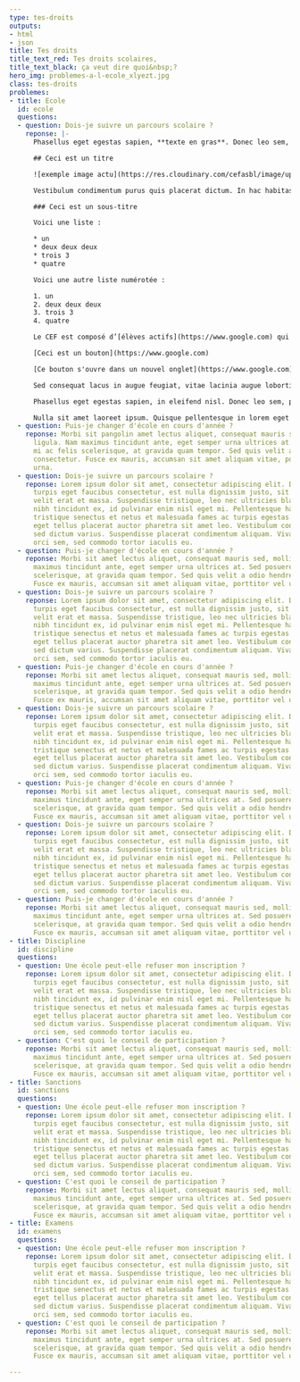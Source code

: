 ```yaml
---
type: tes-droits
outputs:
- html
- json
title: Tes droits
title_text_red: Tes droits scolaires,
title_text_black: ça veut dire quoi&nbsp;?
hero_img: problemes-a-l-ecole_xlyezt.jpg
class: tes-droits
problemes:
- title: Ecole
  id: ecole
  questions:
  - question: Dois-je suivre un parcours scolaire ?
    reponse: |-
      Phasellus eget egestas sapien, **texte en gras**. Donec leo sem, pellentesque sed varius sed, _texte en italique_. Morbi venenatis est non maximus porta. Praesent consequat dolor ac eleifend lacinia. Vestibulum condimentum purus quis placerat dictum. In hac habitasse platea dictumst. Fusce interdum fermentum eleifend. Mauris luctus sollicitudin pulvinar. Donec gravida magna sed risus dignissim lobortis. Sed consequat lacus in augue feugiat, vitae lacinia augue lobortis. Nulla sit amet laoreet ipsum. Quisque pellentesque in lorem eget feugiat. Duis laoreet ipsum sit amet augue dignissim aliquet a vel enim. Vivamus sollicitudin, urna sit amet blandit hendrerit, diam neque luctus sem, in ultricies enim ipsum et lacus. Integer sed iaculis arcu. In pharetra eros sit amet enim euismod condimentum.

      ## Ceci est un titre

      ![exemple image actu](https://res.cloudinary.com/cefasbl/image/upload/c_scale,dpr_auto,q_70,w_740,f_auto/actu-exemple_kshdd5.jpg)

      Vestibulum condimentum purus quis placerat dictum. In hac habitasse platea dictumst. Fusce interdum fermentum eleifend. Mauris luctus sollicitudin pulvinar. Donec gravida magna sed risus dignissim lobortis. Sed consequat lacus in augue feugiat, vitae lacinia augue lobortis. Nulla sit amet laoreet ipsum. Quisque pellentesque in lorem eget feugiat. Duis laoreet ipsum sit amet augue dignissim aliquet a vel enim. Vivamus sollicitudin, urna sit amet blandit hendrerit, diam neque luctus sem, in ultricies enim ipsum et lacus. Integer sed iaculis arcu. In pharetra eros sit amet enim euismod condimentum.

      ### Ceci est un sous-titre

      Voici une liste :

      * un
      * deux deux deux
      * trois 3
      * quatre

      Voici une autre liste numérotée :

      1. un
      2. deux deux deux
      3. trois 3
      4. quatre

      Le CEF est composé d’[élèves actifs](https://www.google.com) qui défendent et communiquent sur leurs droits scolaires à travers des formations, des débats et des actions qui les concernent.

      [Ceci est un bouton](https://www.google.com)

      [Ce bouton s'ouvre dans un nouvel onglet](https://www.google.com)

      Sed consequat lacus in augue feugiat, vitae lacinia augue lobortis. Nulla sit amet laoreet ipsum. Quisque pellentesque in lorem eget feugiat. Duis laoreet ipsum sit amet augue dignissim aliquet a vel enim. Vivamus sollicitudin, urna sit amet blandit hendrerit, diam neque luctus sem, in ultricies enim ipsum et lacus. Integer sed iaculis arcu. In pharetra eros sit amet enim euismod condimentum.

      Phasellus eget egestas sapien, in eleifend nisl. Donec leo sem, pellentesque sed varius sed, fermentum ut augue. Morbi venenatis est non maximus porta. Praesent consequat dolor ac eleifend lacinia. Vestibulum condimentum purus quis placerat dictum. In hac habitasse platea dictumst. Fusce interdum fermentum eleifend. Mauris luctus sollicitudin pulvinar. Donec gravida magna sed risus dignissim lobortis.

      Nulla sit amet laoreet ipsum. Quisque pellentesque in lorem eget feugiat. Duis laoreet ipsum sit amet augue dignissim aliquet a vel enim.
  - question: Puis-je changer d'école en cours d'année ?
    reponse: Morbi sit pangolin amet lectus aliquet, consequat mauris sed, mollis
      ligula. Nam maximus tincidunt ante, eget semper urna ultrices at. Sed posuere
      mi ac felis scelerisque, at gravida quam tempor. Sed quis velit a odio hendrerit
      consectetur. Fusce ex mauris, accumsan sit amet aliquam vitae, porttitor vel
      urna.
  - question: Dois-je suivre un parcours scolaire ?
    reponse: Lorem ipsum dolor sit amet, consectetur adipiscing elit. Duis porttitor,
      turpis eget faucibus consectetur, est nulla dignissim justo, sit amet maximus
      velit erat et massa. Suspendisse tristique, leo nec ultricies blandit, enim
      nibh tincidunt ex, id pulvinar enim nisl eget mi. Pellentesque habitant morbi
      tristique senectus et netus et malesuada fames ac turpis egestas. Sed a massa
      eget tellus placerat auctor pharetra sit amet leo. Vestibulum consectetur nisl
      sed dictum varius. Suspendisse placerat condimentum aliquam. Vivamus fringilla
      orci sem, sed commodo tortor iaculis eu.
  - question: Puis-je changer d'école en cours d'année ?
    reponse: Morbi sit amet lectus aliquet, consequat mauris sed, mollis ligula. Nam
      maximus tincidunt ante, eget semper urna ultrices at. Sed posuere mi ac felis
      scelerisque, at gravida quam tempor. Sed quis velit a odio hendrerit consectetur.
      Fusce ex mauris, accumsan sit amet aliquam vitae, porttitor vel urna.
  - question: Dois-je suivre un parcours scolaire ?
    reponse: Lorem ipsum dolor sit amet, consectetur adipiscing elit. Duis porttitor,
      turpis eget faucibus consectetur, est nulla dignissim justo, sit amet maximus
      velit erat et massa. Suspendisse tristique, leo nec ultricies blandit, enim
      nibh tincidunt ex, id pulvinar enim nisl eget mi. Pellentesque habitant morbi
      tristique senectus et netus et malesuada fames ac turpis egestas. Sed a massa
      eget tellus placerat auctor pharetra sit amet leo. Vestibulum consectetur nisl
      sed dictum varius. Suspendisse placerat condimentum aliquam. Vivamus fringilla
      orci sem, sed commodo tortor iaculis eu.
  - question: Puis-je changer d'école en cours d'année ?
    reponse: Morbi sit amet lectus aliquet, consequat mauris sed, mollis ligula. Nam
      maximus tincidunt ante, eget semper urna ultrices at. Sed posuere mi ac felis
      scelerisque, at gravida quam tempor. Sed quis velit a odio hendrerit consectetur.
      Fusce ex mauris, accumsan sit amet aliquam vitae, porttitor vel urna.
  - question: Dois-je suivre un parcours scolaire ?
    reponse: Lorem ipsum dolor sit amet, consectetur adipiscing elit. Duis porttitor,
      turpis eget faucibus consectetur, est nulla dignissim justo, sit amet maximus
      velit erat et massa. Suspendisse tristique, leo nec ultricies blandit, enim
      nibh tincidunt ex, id pulvinar enim nisl eget mi. Pellentesque habitant morbi
      tristique senectus et netus et malesuada fames ac turpis egestas. Sed a massa
      eget tellus placerat auctor pharetra sit amet leo. Vestibulum consectetur nisl
      sed dictum varius. Suspendisse placerat condimentum aliquam. Vivamus fringilla
      orci sem, sed commodo tortor iaculis eu.
  - question: Puis-je changer d'école en cours d'année ?
    reponse: Morbi sit amet lectus aliquet, consequat mauris sed, mollis ligula. Nam
      maximus tincidunt ante, eget semper urna ultrices at. Sed posuere mi ac felis
      scelerisque, at gravida quam tempor. Sed quis velit a odio hendrerit consectetur.
      Fusce ex mauris, accumsan sit amet aliquam vitae, porttitor vel urna.
  - question: Dois-je suivre un parcours scolaire ?
    reponse: Lorem ipsum dolor sit amet, consectetur adipiscing elit. Duis porttitor,
      turpis eget faucibus consectetur, est nulla dignissim justo, sit amet maximus
      velit erat et massa. Suspendisse tristique, leo nec ultricies blandit, enim
      nibh tincidunt ex, id pulvinar enim nisl eget mi. Pellentesque habitant morbi
      tristique senectus et netus et malesuada fames ac turpis egestas. Sed a massa
      eget tellus placerat auctor pharetra sit amet leo. Vestibulum consectetur nisl
      sed dictum varius. Suspendisse placerat condimentum aliquam. Vivamus fringilla
      orci sem, sed commodo tortor iaculis eu.
  - question: Puis-je changer d'école en cours d'année ?
    reponse: Morbi sit amet lectus aliquet, consequat mauris sed, mollis ligula. Nam
      maximus tincidunt ante, eget semper urna ultrices at. Sed posuere mi ac felis
      scelerisque, at gravida quam tempor. Sed quis velit a odio hendrerit consectetur.
      Fusce ex mauris, accumsan sit amet aliquam vitae, porttitor vel urna.
- title: Discipline
  id: discipline
  questions:
  - question: Une école peut-elle refuser mon inscription ?
    reponse: Lorem ipsum dolor sit amet, consectetur adipiscing elit. Duis porttitor,
      turpis eget faucibus consectetur, est nulla dignissim justo, sit amet maximus
      velit erat et massa. Suspendisse tristique, leo nec ultricies blandit, enim
      nibh tincidunt ex, id pulvinar enim nisl eget mi. Pellentesque habitant morbi
      tristique senectus et netus et malesuada fames ac turpis egestas. Sed a massa
      eget tellus placerat auctor pharetra sit amet leo. Vestibulum consectetur nisl
      sed dictum varius. Suspendisse placerat condimentum aliquam. Vivamus fringilla
      orci sem, sed commodo tortor iaculis eu.
  - question: C'est quoi le conseil de participation ?
    reponse: Morbi sit amet lectus aliquet, consequat mauris sed, mollis ligula. Nam
      maximus tincidunt ante, eget semper urna ultrices at. Sed posuere mi ac felis
      scelerisque, at gravida quam tempor. Sed quis velit a odio hendrerit consectetur.
      Fusce ex mauris, accumsan sit amet aliquam vitae, porttitor vel urna.
- title: Sanctions
  id: sanctions
  questions:
  - question: Une école peut-elle refuser mon inscription ?
    reponse: Lorem ipsum dolor sit amet, consectetur adipiscing elit. Duis porttitor,
      turpis eget faucibus consectetur, est nulla dignissim justo, sit amet maximus
      velit erat et massa. Suspendisse tristique, leo nec ultricies blandit, enim
      nibh tincidunt ex, id pulvinar enim nisl eget mi. Pellentesque habitant morbi
      tristique senectus et netus et malesuada fames ac turpis egestas. Sed a massa
      eget tellus placerat auctor pharetra sit amet leo. Vestibulum consectetur nisl
      sed dictum varius. Suspendisse placerat condimentum aliquam. Vivamus fringilla
      orci sem, sed commodo tortor iaculis eu.
  - question: C'est quoi le conseil de participation ?
    reponse: Morbi sit amet lectus aliquet, consequat mauris sed, mollis ligula. Nam
      maximus tincidunt ante, eget semper urna ultrices at. Sed posuere mi ac felis
      scelerisque, at gravida quam tempor. Sed quis velit a odio hendrerit consectetur.
      Fusce ex mauris, accumsan sit amet aliquam vitae, porttitor vel urna.
- title: Examens
  id: examens
  questions:
  - question: Une école peut-elle refuser mon inscription ?
    reponse: Lorem ipsum dolor sit amet, consectetur adipiscing elit. Duis porttitor,
      turpis eget faucibus consectetur, est nulla dignissim justo, sit amet maximus
      velit erat et massa. Suspendisse tristique, leo nec ultricies blandit, enim
      nibh tincidunt ex, id pulvinar enim nisl eget mi. Pellentesque habitant morbi
      tristique senectus et netus et malesuada fames ac turpis egestas. Sed a massa
      eget tellus placerat auctor pharetra sit amet leo. Vestibulum consectetur nisl
      sed dictum varius. Suspendisse placerat condimentum aliquam. Vivamus fringilla
      orci sem, sed commodo tortor iaculis eu.
  - question: C'est quoi le conseil de participation ?
    reponse: Morbi sit amet lectus aliquet, consequat mauris sed, mollis ligula. Nam
      maximus tincidunt ante, eget semper urna ultrices at. Sed posuere mi ac felis
      scelerisque, at gravida quam tempor. Sed quis velit a odio hendrerit consectetur.
      Fusce ex mauris, accumsan sit amet aliquam vitae, porttitor vel urna.

---
```

